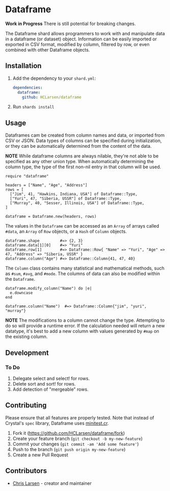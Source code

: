 # Dataframe

**Work in Progress** There is still potential for breaking changes.

The Dataframe shard allows programmers to work with and manipulate data in a dataframe (or dataset) object. Information can be easily imported or exported in CSV format, modified by column, filtered by row, or even combined with other Dataframe objects.

## Installation

1. Add the dependency to your `shard.yml`:

   ```yaml
   dependencies:
     dataframe:
       github: HCLarsen/dataframe
   ```

2. Run `shards install`

## Usage

Dataframes cam be created from column names and data, or imported from CSV or JSON. Data types of columns can be specified during initialization, or they can be automatically determined from the content of the data.

**NOTE** While dataframe columns are always nilable, they're not able to be specified as any other union type. When automatically determining the column type, the type of the first non-nil entry in that column will be used.

```crystal
require "dataframe"

headers = ["Name", "Age", "Address"]
rows = [
  ["Jim", 41, "Hawkins, Indiana, USA"] of Dataframe::Type,
  ["Yuri", 47, "Siberia, USSR"] of Dataframe::Type,
  ["Murray", 40, "Sesser, Illinois, USA"] of Dataframe::Type,
]

dataframe = Dataframe.new(headers, rows)
```

The values in the `Dataframe` can be accessed as an `Array` of arrays called `#data`, an `Array` of `Row` objects, or a `Hash` of `Column` objects.

```crystal
dataframe.shape         #=> {2, 3}
dataframe.data[1][0]    #=> "Yuri"
dataframe.row[1]        #=> Dataframe::Row{ "Name" => "Yuri", "Age" => 47, "Address" => "Siberia, USSR" }
dataframe.column("Age") #=> Dataframe::Column{41, 47, 40}
```

The `Column` class contains many statistical and mathematical methods, such as `#sum`, `#avg`, and `#mode`. The columns of data can also be modified within the `Dataframe`.

```crystal
dataframe.modify_column("Name") do |e|
  e.downcase
end

dataframe.column("Name")  #=> Dataframe::Column{"jim", "yuri", "murray"}
```

**NOTE** The modifications to a column cannot change the type. Attempting to do so will provide a runtime error. If the calculation needed will return a new datatype, it's best to add a new column with values generated by `#map` on the existing column.

## Development

### To Do

1. Delegate select and select! for rows.
2. Delete sort and sort! for rows.
3. Add detection of "mergeable" rows.

## Contributing

Please ensure that all features are properly tested. Note that instead of Crystal's `spec` library, Dataframe uses [minitest.cr](https://github.com/ysbaddaden/minitest.cr). 

1. Fork it (<https://github.com/HCLarsen/dataframe/fork>)
2. Create your feature branch (`git checkout -b my-new-feature`)
3. Commit your changes (`git commit -am 'Add some feature'`)
4. Push to the branch (`git push origin my-new-feature`)
5. Create a new Pull Request

## Contributors

- [Chris Larsen](https://github.com/HCLarsen) - creator and maintainer
